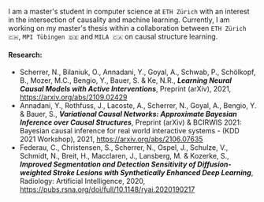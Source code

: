 I am a master's student in computer science at `ETH Zürich` with an interest in the intersection of causality and machine learning. Currently, I am working on my master's thesis within a collaboration between `ETH Zürich 🇨🇭`, `MPI Tübingen 🇩🇪` and `MILA 🇨🇦` on causal structure learning.

#### Research:
- Scherrer, N., Bilaniuk, O., Annadani, Y., Goyal, A., Schwab, P., Schölkopf, B., Mozer, M.C., Bengio, Y., Bauer, S. & Ke, N.R., ***Learning Neural Causal Models with Active Interventions***, Preprint (arXiv), 2021, https://arxiv.org/abs/2109.02429
- Annadani, Y., Rothfuss, J., Lacoste, A., Scherrer, N., Goyal, A., Bengio, Y. & Bauer, S., ***Variational Causal Networks: Approximate Bayesian Inference over Causal Structures***, Preprint (arXiv) & BCIRWIS 2021: Bayesian causal inference for real world
interactive systems - (KDD 2021 Workshop), 2021, https://arxiv.org/abs/2106.07635
- Federau, C., Christensen, S., Scherrer, N., Ospel, J., Schulze, V., Schmidt, N., Breit, H., Macclaren, J., Lansberg, M. & Kozerke, S., ***Improved Segmentation and Detection Sensitivity of Diffusion-weighted Stroke Lesions with Synthetically Enhanced Deep Learning***, Radiology: Artificial Intelligence, 2020, https://pubs.rsna.org/doi/full/10.1148/ryai.2020190217

